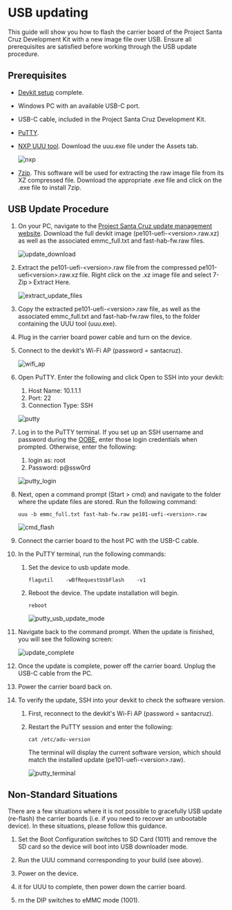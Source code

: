 <!---
title: USB updating                        # the article title to show on the browser tab
description: Walks a user through the usb update process for the devkit carrier board (July 2020). 
author: elqu20      # the author's GitHub ID - will be auto-populated if set in settings.json
ms.author: v-elqu     # the author's Microsoft alias (if applicable) - will be auto-populated if set in settings.json
ms.date: {@date}           # the date - will be auto-populated when template is first applied
ms.topic: reference  # the type of article
--->
# USB updating

This guide will show you how to flash the carrier board of the Project Santa Cruz Development Kit with a new image file over USB. Ensure all prerequisites are satisfied before working through the USB update procedure.  

## Prerequisites

- [Devkit setup](https://github.com/microsoft/Project-Santa-Cruz-Private-Preview/blob/main/user-guides/getting_started/devkit-unboxing-setup.md) complete.

- Windows PC with an available USB-C port.

- USB-C cable, included in the Project Santa Cruz Development Kit.  

- [PuTTY](https://www.chiark.greenend.org.uk/~sgtatham/putty/latest.html).

- [NXP UUU tool](https://github.com/NXPmicro/mfgtools/releases/tag/uuu_1.3.102). Download the uuu.exe file under the Assets tab.

    ![nxp](https://github.com/microsoft/Project-Santa-Cruz-Private-Preview/blob/main/user-guides/updating/images/usb_nxp.png)

- [7zip](https://www.7-zip.org/). This software will be used for extracting the raw image file from its XZ compressed file. Download the appropriate .exe file and click on the .exe file to install 7zip.  

## USB Update Procedure

1. On your PC, navigate to the [Project Santa Cruz update management website](https://app-dev-sc.azurewebsites.net/Download). Download the full devkit image (pe101-uefi-\<version>.raw.xz) as well as the associated emmc_full.txt and fast-hab-fw.raw files. 

    ![update_download](https://github.com/microsoft/Project-Santa-Cruz-Private-Preview/blob/main/user-guides/updating/images/usb_update_download.png)

1. Extract the pe101-uefi-\<version>.raw file from the compressed pe101-uefi\<version>.raw.xz file. Right click on the .xz image file and select 7-Zip > Extract Here.  

    ![extract_update_files](https://github.com/microsoft/Project-Santa-Cruz-Private-Preview/blob/main/user-guides/updating/images/usb_extract_update_files.png)

1. Copy the extracted pe101-uefi-\<version>.raw file, as well as the associated emmc_full.txt and fast-hab-fw.raw files, to the folder containing the UUU tool (uuu.exe).  

1. Plug in the carrier board power cable and turn on the device.  

1. Connect to the devkit's Wi-Fi AP (password = santacruz).

    ![wifi_ap](https://github.com/microsoft/Project-Santa-Cruz-Private-Preview/blob/main/user-guides/updating/images/ota_wifi_ap.png)  

1. Open PuTTY. Enter the following and click Open to SSH into your devkit: 

    1. Host Name: 10.1.1.1 
    1. Port: 22 
    1. Connection Type: SSH 

    ![putty](https://github.com/microsoft/Project-Santa-Cruz-Private-Preview/blob/main/user-guides/updating/images/ota_putty.png)  

1. Log in to the PuTTY terminal. If you set up an SSH username and password during the [OOBE]( https://github.com/microsoft/Project-Santa-Cruz-Private-Preview/blob/main/user-guides/getting_started/oobe.md), enter those login credentials when prompted. Otherwise, enter the following:  

    1. login as: root 
    1. Password: p@ssw0rd 

    ![putty_login](https://github.com/microsoft/Project-Santa-Cruz-Private-Preview/blob/main/user-guides/updating/images/usb_putty_login.png)  

1. Next, open a command prompt (Start > cmd) and navigate to the folder where the update files are stored. Run the following command:

    ```console
    uuu -b emmc_full.txt fast-hab-fw.raw pe101-uefi-<version>.raw  
    ```

    ![cmd_flash](https://github.com/microsoft/Project-Santa-Cruz-Private-Preview/blob/main/user-guides/updating/images/usb_cmd_flash.png)  

1. Connect the carrier board to the host PC with the USB-C cable.  

1. In the PuTTY terminal, run the following commands:

    1. Set the device to usb update mode. 

        ```console
        flagutil    -wBfRequestUsbFlash    -v1
        ```

    1. Reboot the device. The update installation will begin.

        ```console
        reboot
        ```

        ![putty_usb_update_mode](https://github.com/microsoft/Project-Santa-Cruz-Private-Preview/blob/main/user-guides/updating/images/usb_putty_usb_update_mode.png)

1. Navigate back to the command prompt. When the update is finished, you will see the following screen:

    ![update_complete](https://github.com/microsoft/Project-Santa-Cruz-Private-Preview/blob/main/user-guides/updating/images/usb_update_complete.png)
  
1. Once the update is complete, power off the carrier board. Unplug the USB-C cable from the PC.  

1. Power the carrier board back on.

1. To verify the update, SSH into your devkit to check the software version.

    1. First, reconnect to the devkit's Wi-Fi AP (password = santacruz).

    1. Restart the PuTTY session and enter the following:

        ```console
        cat /etc/adu-version
        ```

        The terminal will display the current software version, which should match the installed update (pe101-uefi-\<version>.raw).

        ![putty_terminal](https://github.com/microsoft/Project-Santa-Cruz-Private-Preview/blob/main/user-guides/updating/images/ota_putty_terminal.png) 

## Non-Standard Situations
There are a few situations where it is not possible to gracefully USB update (re-flash) the carrier boards (i.e. if you need to recover an unbootable device). In these situations, please follow this guidance.

 1. Set the Boot Configuration switches to SD Card (1011) and remove the SD card so the device will boot into USB downloader mode.
 
 1. Run the UUU command corresponding to your build (see above).
 
 1. Power on the device.
 
 1. it for UUU to complete, then power down the carrier board.
 
 1. rn the DIP switches to eMMC mode (1001).
 
